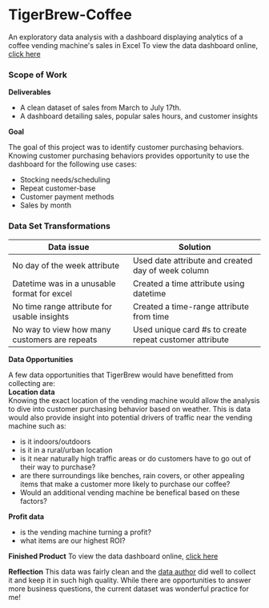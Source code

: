 # TigerBrew-Coffee
An exploratory data analysis with a dashboard displaying analytics of a coffee vending machine's sales in Excel
To view the data dashboard online, [click here](https://1drv.ms/x/s!AvVMeJdoMRZIb0uG9JQRrZlEitM?e=IpBTMW)

### Scope of Work ###
**Deliverables**
- A clean dataset of sales from March to July 17th.
- A dashboard detailing sales, popular sales hours, and customer insights

**Goal**

The goal of this project was to identify customer purchasing behaviors. Knowing customer purchasing behaviors provides opportunity to use the dashboard for the following use cases:
- Stocking needs/scheduling
- Repeat customer-base
- Customer payment methods
- Sales by month

### Data Set Transformations ###

| Data issue  | Solution |
| ------------- | ------------- |
| No day of the week attribute  | Used date attribute and created day of week column  |
| Datetime was in a unusable format for excel  | Created a time attribute using datetime|
| No time range attribute for usable insights | Created a time-range attribute from time|
| No way to view how many customers are repeats | Used unique card #s to create repeat customer attribute |

**Data Opportunities**

A few data opportunities that TigerBrew would have benefitted from collecting are: <br>
**Location data** <br> 
Knowing the exact location of the vending machine would allow the analysis to dive into customer purchasing behavior based on weather. This is data would also provide insight into potential drivers of traffic near the vending machine such as:
- is it indoors/outdoors
- is it in a rural/urban location
- is it near naturally high traffic areas or do customers have to go out of their way to purchase?
- are there surroundings like benches, rain covers, or other appealing items that make a customer more likely to purchase our coffee?
- Would an additional vending machine be benefical based on these factors? <br>

**Profit data**
- is the vending machine turning a profit?
- what items are our highest ROI?

**Finished Product**
To view the data dashboard online, [click here](https://1drv.ms/x/s!AvVMeJdoMRZIb0uG9JQRrZlEitM?e=IpBTMW)

**Reflection**
This data was fairly clean and the [data author](https://www.kaggle.com/datasets/ihelon/coffee-sales) did well to collect it and keep it in such high quality. While there are opportunities to answer more business questions, the current dataset was wonderful practice for me!
